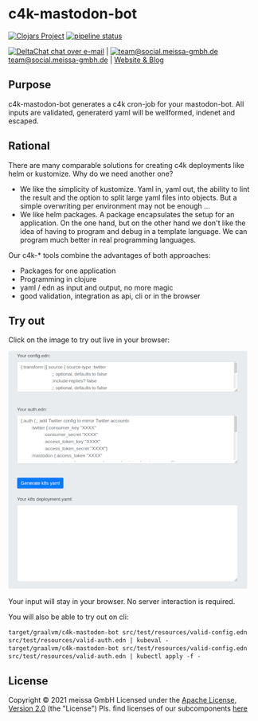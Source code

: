 # c4k-mastodon-bot
[![Clojars Project](https://img.shields.io/clojars/v/dda/c4k-mastodon-bot.svg)](https://clojars.org/dda/c4k-mastodon-bot) [![pipeline status](https://gitlab.com/domaindrivenarchitecture/k8s-mastodon-bot/badges/master/pipeline.svg)](https://gitlab.com/domaindrivenarchitecture/c4k-mastodon-bot/-/commits/master) 

[<img src="https://domaindrivenarchitecture.org/img/delta-chat.svg" width=20 alt="DeltaChat"> chat over e-mail](mailto:buero@meissa-gmbh.de?subject=community-chat) | [<img src="https://meissa-gmbh.de/img/community/Mastodon_Logotype.svg" width=20 alt="team@social.meissa-gmbh.de"> team@social.meissa-gmbh.de](https://social.meissa-gmbh.de/@team) | [Website & Blog](https://domaindrivenarchitecture.org)

## Purpose

c4k-mastodon-bot generates a c4k cron-job for your mastodon-bot. All inputs are validated, generaterd yaml will be wellformed, indenet and escaped.

## Rational

There are many comparable solutions for creating c4k deployments like helm or kustomize. Why do we need another one?
* We like the simplicity of kustomize. Yaml in, yaml out, the ability to lint the result and the option to split large yaml files into objects. But a simple overwriting per environment may not be enough ...
* We like helm packages. A package encapsulates the setup for an application. On the one hand, but on the other hand we don't like the idea of having to program and debug in a template language. We can program much better in real programming languages.

Our c4k-* tools combine the advantages of both approaches:
* Packages for one application
* Programming in clojure
* yaml / edn as input and output, no more magic
* good validation, integration as api, cli or in the browser

## Try out

Click on the image to try out live in your browser:

[![Try it out](/doc/tryItOut.png "Try out yourself")](https://domaindrivenarchitecture.org/pages/dda-provision/c4k-mastodon-bot/)

Your input will stay in your browser. No server interaction is required.

You will also be able to try out on cli:
```
target/graalvm/c4k-mastodon-bot src/test/resources/valid-config.edn src/test/resources/valid-auth.edn | kubeval -
target/graalvm/c4k-mastodon-bot src/test/resources/valid-config.edn src/test/resources/valid-auth.edn | kubectl apply -f -
```

## License

Copyright © 2021 meissa GmbH
Licensed under the [Apache License, Version 2.0](LICENSE) (the "License")
Pls. find licenses of our subcomponents [here](doc/SUBCOMPONENT_LICENSE)
